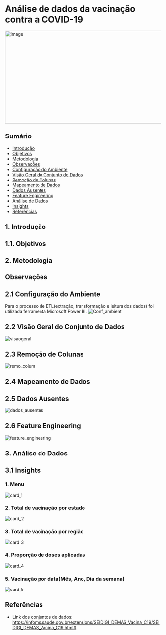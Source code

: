 # Análise de dados da vacinação contra a COVID-19
<img width = 1200 height=300 alt="image" src="https://github.com/Jonatas-Gomes/Politics/assets/57242457/3437b457-f36d-4ac1-b07d-eb9d7726b6c5">

## Sumário 
- [Introdução](#1-introdução)
- [Objetivos](#11-objetivos)
- [Metodologia](#2-metodologia)
- [Observações](#observações)
- [Configuração do Ambiente](#21-configuração-do-ambiente)
- [Visão Geral do Conjunto de Dados](#22-visão-geral-do-conjunto-de-dados)
- [Remoção de Colunas](#23-remoção-de-colunas)
- [Mapeamento de Dados](#24-mapeamento-de-dados)
- [Dados Ausentes](#25-dados-ausentes)
- [Feature Engineering](#26-feature-engineering)
- [Análise de Dados](#3-análise-de-dados)
- [Insights ](#31-insights)
- [Referências](#referências)


## 1. Introdução



## 1.1. Objetivos

## 2. Metodologia

## Observações

## 2.1 Configuração do Ambiente
  Para o processo de ETL(extração, transformação e leitura dos dados) foi utilizada ferramenta Microsoft Power BI. 
 ![Conf_ambient](https://github.com/Jonatas-Gomes/A3-BigData/assets/57242457/e1184e7a-ff75-4e14-9c15-4ee53408adec)
## 2.2 Visão Geral do Conjunto de Dados
  ![visaogeral](https://github.com/Jonatas-Gomes/A3-BigData/assets/57242457/24686b7b-2a0f-43cb-ab32-d602d75dbc30)

## 2.3 Remoção de Colunas
  ![remo_colum](https://github.com/Jonatas-Gomes/A3-BigData/assets/57242457/002138e3-1f2b-4b59-b203-0644e8a975c7)

## 2.4 Mapeamento de Dados
  
## 2.5 Dados Ausentes
  ![dados_ausentes](https://github.com/Jonatas-Gomes/A3-BigData/assets/57242457/ef384a66-0deb-49b0-85ce-f5d415d90d5b)
## 2.6 Feature Engineering
  ![feature_engineering](https://github.com/Jonatas-Gomes/A3-BigData/assets/57242457/2941642f-f91d-41bb-be09-a9ab7e4383e0)

## 3. Análise de Dados
  
## 3.1 Insights 
  ### 1. Menu
  ![card_1](https://github.com/Jonatas-Gomes/A3-BigData/assets/57242457/e36bd086-c0d0-4233-b971-ae9625160462)
  ### 2. Total de vacinação por estado
  ![card_2](https://github.com/Jonatas-Gomes/A3-BigData/assets/57242457/dd6527aa-3be5-43cc-b397-1f632454d8d6)
  ### 3. Total de vacinação por região
  ![card_3](https://github.com/Jonatas-Gomes/A3-BigData/assets/57242457/2c32a9b4-2522-491e-be35-5c5b5245c103)
  ### 4. Proporção de doses aplicadas
  ![card_4](https://github.com/Jonatas-Gomes/A3-BigData/assets/57242457/235950ee-ecd0-4676-a6de-791e89c1b2a2)
  ### 5. Vacinação por data(Mês, Ano, Dia da semana)
  ![card_5](https://github.com/Jonatas-Gomes/A3-BigData/assets/57242457/eba879a5-eb09-490b-91a1-4f031740e3a5)

## Referências
- Link dos conjuntos de dados:
https://infoms.saude.gov.br/extensions/SEIDIGI_DEMAS_Vacina_C19/SEIDIGI_DEMAS_Vacina_C19.html#


